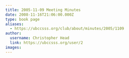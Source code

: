 ```yaml
---
title: 2005-11-09 Meeting Minutes 
date: 2008-11-16T21:06:00.000Z
type: book page
aliases:
  - https://ubccsss.org/club/about/minutes/2005/1109
author:
  username: Christopher Head
  link: https://ubccsss.org/user/2
images:
---
```


